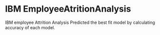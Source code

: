 # IBM EmployeeAtritionAnalysis
IBM employee Attrition Analysis 
Predicted the best fit model by calculating accuracy of each model. 

